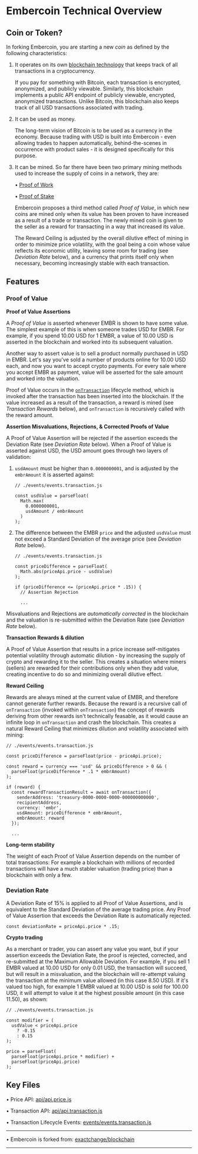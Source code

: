 # Embercoin Technical Overview

## Coin or Token?

In forking Embercoin, you are starting a new *coin* as defined by the following characteristics:

1. It operates on its own [blockchain technology](https://github.com/exactchange/blockchain) that keeps track of all transactions in a cryptocurrency.

    If you pay for something with Bitcoin, each transaction is encrypted, anonymized, and publicly viewable. Similarly, this blockchain implements a public API endpoint of publicly viewable, encrypted, anonymized transactions. Unlike Bitcoin, this blockchain also keeps track of all USD transactions associated with trading.

2. It can be used as money.

    The long-term vision of Bitcoin is to be used as a currency in the economy. Because trading with USD is built into Embercoin - even allowing trades to happen automatically, behind-the-scenes in occurrence with product sales - it is designed specifically for this purpose.

3. It can be mined. So far there have been two primary mining methods used to increase the supply of coins in a network, they are:

    • [Proof of Work](https://en.wikipedia.org/wiki/Proof_of_work)

    • [Proof of Stake](https://en.wikipedia.org/wiki/Proof_of_stake)

    Embercoin proposes a third method called *Proof of Value*, in which new coins are mined only when its value has been proven to have increased as a result of a trade or transaction. The newly mined coin is given to the seller as a reward for transacting in a way that increased its value.

    The Reward Ceiling is adjusted by the overall dilutive effect of mining in order to minimize price volatility, with the goal being a coin whose value reflects its economic utility, leaving some room for trading (see *Deviation Rate* below), and a currency that prints itself only when necessary, becoming increasingly stable with each transaction.

## Features

### Proof of Value

**Proof of Value Assertions**

A *Proof of Value* is asserted whenever EMBR is shown to have some value. The simplest example of this is when someone trades USD for EMBR. For example, if you spend 10.00 USD for 1 EMBR, a value of 10.00 USD is asserted in the blockchain and worked into its subsequent valuation.

Another way to assert value is to sell a product normally purchased in USD in EMBR. Let's say you've sold a number of products online for 10.00 USD each, and now you want to accept crypto payments. For every sale where you accept EMBR as payment, value will be asserted for the sale amount and worked into the valuation.

Proof of Value occurs in the [`onTransaction`](./events/events.transaction.js) lifecycle method, which is invoked after the transaction has been inserted into the blockchain. If the value increased as a result of the transaction, a reward is mined (see *Transaction Rewards* below), and `onTransaction` is recursively called with the reward amount.

**Assertion Misvaluations, Rejections, & Corrected Proofs of Value**

A Proof of Value Assertion will be rejected if the assertion exceeds the Deviation Rate (see *Deviation Rate* below). When a Proof of Value is asserted against USD, the USD amount goes through two layers of validation:

1. `usdAmount` must be higher than `0.0000000001`, and is adjusted by the `embrAmount` it is asserted against:

    ```
    // ./events/events.transaction.js

    const usdValue = parseFloat(
      Math.max(
        0.0000000001,
        usdAmount / embrAmount
      )
    );
    ```

2. The difference between the EMBR `price` and the adjusted `usdValue` must not exceed a Standard Deviation of the average price (see *Deviation Rate* below).

    ```
    // ./events/events.transaction.js

    const priceDifference = parseFloat(
      Math.abs(priceApi.price - usdValue)
    );

    if (priceDifference <= (priceApi.price * .15)) {
      // Assertion Rejection

      ...
    ```

Misvaluations and Rejections are *automatically corrected* in the blockchain and the valuation is re-submitted within the Deviation Rate (see *Deviation Rate* below).

**Transaction Rewards & dilution**

A Proof of Value Assertion that results in a price increase self-mitigates potential volatility through automatic dilution - by increasing the supply of crypto and rewarding it to the seller. This creates a situation where miners (sellers) are rewarded for their contributions only when they add value, creating incentive to do so and minimizing overall dilutive effect.

**Reward Ceiling**

Rewards are always mined at the current value of EMBR, and therefore cannot generate further rewards. Because the reward is a recursive call of `onTransaction` (invoked within `onTransaction`) the concept of rewards deriving from other rewards isn't technically feasable, as it would cause an infinite loop in `onTransaction` and crash the blockchain. This creates a natural Reward Ceiling that minimizes dilution and volatility associated with mining:

```
// ./events/events.transaction.js

const priceDifference = parseFloat(price - priceApi.price);

const reward = currency === 'usd' && priceDifference > 0 && (
  parseFloat(priceDifference * .1 * embrAmount)
);

if (reward) {
  const rewardTransactionResult = await onTransaction({
    senderAddress: 'treasury-0000-0000-0000-000000000000',
    recipientAddress,
    currency: 'embr',
    usdAmount: priceDifference * embrAmount,
    embrAmount: reward
  });

  ...
```

**Long-term stability**

The weight of each Proof of Value Assertion depends on the number of total transactions: For example a blockchain with millions of recorded transactions will have a much stabler valuation (trading price) than a blockchain with only a few.

### Deviation Rate

A Deviation Rate of 15% is applied to all Proof of Value Assertions, and is equivalent to the Standard Deviation of the average trading price. Any Proof of Value Assertion that exceeds the Deviation Rate is automatically rejected.

```
const deviationRate = priceApi.price * .15;
```

**Crypto trading**

As a merchant or trader, you can assert any value you want, but if your assertion exceeds the Deviation Rate, the proof is rejected, corrected, and re-submitted at the Maximum Allowable Deviation. For example, if you sell 1 EMBR valued at 10.00 USD for only 0.01 USD, the transaction will succeed, but will result in a misvaluation, and the blockchain will re-attempt valuing the transaction at the minimum value allowed (in this case 8.50 USD). If it's valued too high, for example 1 EMBR valued at 10.00 USD is sold for 100.00 USD, it will attempt to value it at the highest possible amount (in this case 11.50), as shown:

```
// ./events/events.transaction.js

const modifier = (
  usdValue < priceApi.price
    ? -0.15
    : 0.15
);

price = parseFloat(
  parseFloat(priceApi.price * modifier) +
  parseFloat(priceApi.price)
);
```

## Key Files

• Price API: [api/api.price.js](https://github.com/exactchange/embercoin/blob/master/api/api.price.js)

• Transaction API: [api/api.transaction.js](https://github.com/exactchange/embercoin/blob/master/api/api.transaction.js)

• Transaction Lifecycle Events: [events/events.transaction.js](https://github.com/exactchange/embercoin/blob/master/events/events.transaction.js)

* * *
• Embercoin is forked from: [exactchange/blockchain](https://github.com/exactchange/blockchain)
* * *
